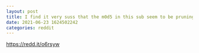 ```yaml
--- 
layout: post 
title: I find it very suss that the m0d5 in this sub seem to be pruning or stopping threads about the 5c@m version of 3v3rr1se, to the point I need to type like this to post 
date: 2021-06-23 1624502242 
categories: reddit 
--- 
```

https://redd.it/o6rsyw